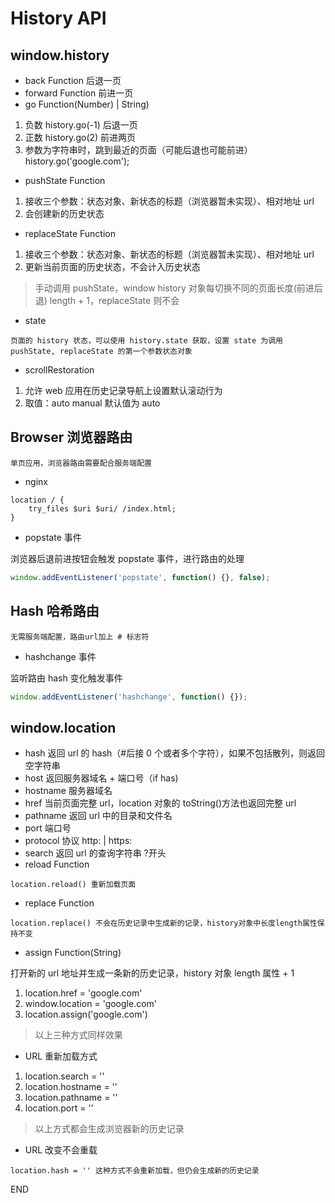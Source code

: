 # History API

## window.history

- back Function 后退一页
- forward Function 前进一页
- go Function(Number) | String)

1. 负数 history.go(-1) 后退一页
2. 正数 history.go(2) 前进两页
3. 参数为字符串时，跳到最近的页面（可能后退也可能前进）history.go('google.com');

- pushState Function

1. 接收三个参数：状态对象、新状态的标题（浏览器暂未实现）、相对地址 url
2. 会创建新的历史状态

- replaceState Function

1. 接收三个参数：状态对象、新状态的标题（浏览器暂未实现）、相对地址 url
2. 更新当前页面的历史状态，不会计入历史状态

> 手动调用 pushState，window history 对象每切换不同的页面长度(前进后退) length + 1，replaceState 则不会

- state

`页面的 history 状态，可以使用 history.state 获取，设置 state 为调用 pushState, replaceState 的第一个参数状态对象`

- scrollRestoration

1. 允许 web 应用在历史记录导航上设置默认滚动行为
2. 取值：auto manual 默认值为 auto

## Browser 浏览器路由

`单页应用，浏览器路由需要配合服务端配置`

- nginx

```nginx
location / {
    try_files $uri $uri/ /index.html;
}
```

- popstate 事件

浏览器后退前进按钮会触发 popstate 事件，进行路由的处理

```js
window.addEventListener('popstate', function() {}, false);
```

## Hash 哈希路由

`无需服务端配置，路由url加上 # 标志符`

- hashchange 事件

监听路由 hash 变化触发事件

```js
window.addEventListener('hashchange', function() {});
```

## window.location

- hash 返回 url 的 hash（#后接 0 个或者多个字符），如果不包括散列，则返回空字符串
- host 返回服务器域名 + 端口号（if has)
- hostname 服务器域名
- href 当前页面完整 url，location 对象的 toString()方法也返回完整 url
- pathname 返回 url 中的目录和文件名
- port 端口号
- protocol 协议 http: | https:
- search 返回 url 的查询字符串 ?开头
- reload Function

`location.reload() 重新加载页面`

- replace Function

`location.replace() 不会在历史记录中生成新的记录，history对象中长度length属性保持不变`

- assign Function(String)

打开新的 url 地址并生成一条新的历史记录，history 对象 length 属性 + 1

1. location.href = 'google.com'
2. window.location = 'google.com'
3. location.assign('google.com')

> 以上三种方式同样效果

- URL 重新加载方式

1. location.search = ''
2. location.hostname = ''
3. location.pathname = ''
4. location.port = ''

> 以上方式都会生成浏览器新的历史记录

- URL 改变不会重载

`location.hash = '' 这种方式不会重新加载，但仍会生成新的历史记录`

END
